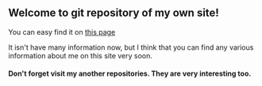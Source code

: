 ## Welcome to git repository of my own site!
You can easy find it on [this page](http://rentgen94.github.io) 

It isn't have many information now, but I think that you can find any various information about me on this site very soon.

#### Don't forget visit my another repositories. They are very interesting too.
